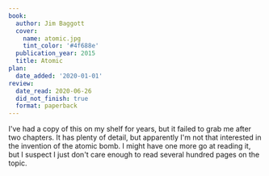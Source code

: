 ```yaml
---
book:
  author: Jim Baggott
  cover:
    name: atomic.jpg
    tint_color: '#4f688e'
  publication_year: 2015
  title: Atomic
plan:
  date_added: '2020-01-01'
review:
  date_read: 2020-06-26
  did_not_finish: true
  format: paperback
---
```


I've had a copy of this on my shelf for years, but it failed to grab me after two chapters.
It has plenty of detail, but apparently I'm not that interested in the invention of the atomic bomb.
I might have one more go at reading it, but I suspect I just don't care enough to read several hundred pages on the topic.